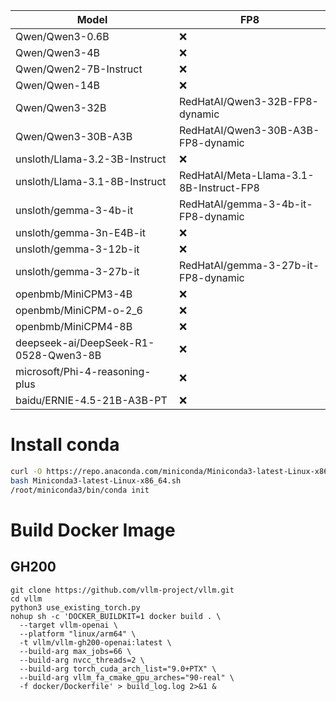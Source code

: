 | Model | FP8 |
|-------|-----|
| Qwen/Qwen3-0.6B | ❌ |
| Qwen/Qwen3-4B | ❌ |
| Qwen/Qwen2-7B-Instruct | ❌ |
| Qwen/Qwen-14B | ❌ |
| Qwen/Qwen3-32B | RedHatAI/Qwen3-32B-FP8-dynamic |
| Qwen/Qwen3-30B-A3B | RedHatAI/Qwen3-30B-A3B-FP8-dynamic |
| unsloth/Llama-3.2-3B-Instruct | ❌ |
| unsloth/Llama-3.1-8B-Instruct | RedHatAI/Meta-Llama-3.1-8B-Instruct-FP8 |
| unsloth/gemma-3-4b-it | RedHatAI/gemma-3-4b-it-FP8-dynamic |
| unsloth/gemma-3n-E4B-it | ❌ |
| unsloth/gemma-3-12b-it | ❌ |
| unsloth/gemma-3-27b-it | RedHatAI/gemma-3-27b-it-FP8-dynamic |
| openbmb/MiniCPM3-4B | ❌ |
| openbmb/MiniCPM-o-2_6 | ❌ |
| openbmb/MiniCPM4-8B | ❌ |
| deepseek-ai/DeepSeek-R1-0528-Qwen3-8B | ❌ |
| microsoft/Phi-4-reasoning-plus | ❌ |
| baidu/ERNIE-4.5-21B-A3B-PT | ❌ |

# Install conda

```bash
curl -O https://repo.anaconda.com/miniconda/Miniconda3-latest-Linux-x86_64.sh
bash Miniconda3-latest-Linux-x86_64.sh
/root/miniconda3/bin/conda init
```

# Build Docker Image

## GH200

```
git clone https://github.com/vllm-project/vllm.git
cd vllm
python3 use_existing_torch.py
nohup sh -c 'DOCKER_BUILDKIT=1 docker build . \
  --target vllm-openai \
  --platform "linux/arm64" \
  -t vllm/vllm-gh200-openai:latest \
  --build-arg max_jobs=66 \
  --build-arg nvcc_threads=2 \
  --build-arg torch_cuda_arch_list="9.0+PTX" \
  --build-arg vllm_fa_cmake_gpu_arches="90-real" \
  -f docker/Dockerfile' > build_log.log 2>&1 &
```